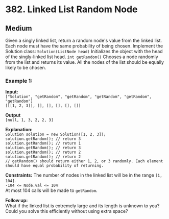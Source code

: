 # 382. Linked List Random Node

## Medium

Given a singly linked list, return a random node's value from the linked list. Each node must have the same probability
of being chosen. Implement the Solution class: `Solution(ListNode head)` Initializes the object with the head of the
singly-linked list head. `int getRandom()` Chooses a node randomly from the list and returns its value. All the nodes of
the list should be equally likely to be chosen.

### Example 1:
**Input:**  
`["Solution", "getRandom", "getRandom", "getRandom", "getRandom", "getRandom"]`  
`[[[1, 2, 3]], [], [], [], [], []]`

**Output**  
`[null, 1, 3, 2, 2, 3]`

**Explanation:**  
`Solution solution = new Solution([1, 2, 3]);`  
`solution.getRandom(); // return 3`  
`solution.getRandom(); // return 1`  
`solution.getRandom(); // return 3`  
`solution.getRandom(); // return 2`  
`solution.getRandom(); // return 2`  
`// getRandom() should return either 1, 2, or 3 randomly. Each element should have equal probability of returning.`

**Constraints:**
The number of nodes in the linked list will be in the range `[1, 104]`.  
`-104 <= Node.val <= 104`  
At most 104 calls will be made to `getRandom`.

**Follow up:**  
What if the linked list is extremely large and its length is unknown to you?  
Could you solve this efficiently without using extra space?  